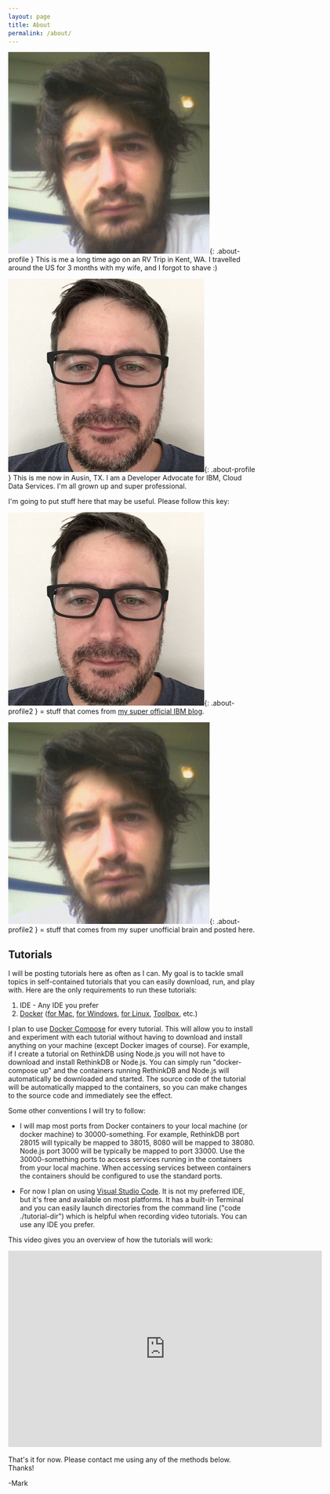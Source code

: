 ```yaml
---
layout: page
title: About
permalink: /about/
---
```


![Me, a long time ago](/img/profile0.jpg){: .about-profile } This is me a long time ago on an RV Trip in Kent, WA.
I travelled around the US for 3 months with my wife, and I forgot to shave :)

![Me, now](/img/profile1.jpg){: .about-profile } This is me now in Ausin, TX. I am a Developer Advocate for IBM, Cloud Data Services.
I'm all grown up and super professional.

I'm going to put stuff here that may be useful. Please follow this key:

![Me, now](/img/profile1.jpg){: .about-profile2 } = stuff that comes from [my super official IBM blog](https://developer.ibm.com/clouddataservices/author/markwats/). 

![Me, a long time ago](/img/profile0.jpg){: .about-profile2 } = stuff that comes from my super unofficial brain and posted here.

## Tutorials

I will be posting tutorials here as often as I can. My goal is to tackle small topics in self-contained tutorials
that you can easily download, run, and play with. Here are the only requirements to run these tutorials:

1. IDE - Any IDE you prefer
2. [Docker](https://www.docker.com/) ([for Mac](https://www.docker.com/products/docker#/mac), [for Windows](https://www.docker.com/products/docker#/windows), [for Linux](https://www.docker.com/products/docker#/linux), [Toolbox](https://www.docker.com/products/docker-toolbox), etc.)

I plan to use [Docker Compose](https://docs.docker.com/compose/) for every tutorial. This will allow you to install and experiment with each tutorial
without having to download and install anything on your machine (except Docker images of course). 
For example, if I create a tutorial on RethinkDB using Node.js you will not have to download and install RethinkDB or Node.js.
You can simply run "docker-compose up" and the containers running RethinkDB and Node.js will automatically be downloaded and started. 
The source code of the tutorial will be automatically mapped to the containers, so you can make changes to the source code and 
immediately see the effect. 

Some other conventions I will try to follow:

* I will map most ports from Docker containers to your local machine (or docker machine) to 30000-something.
For example, RethinkDB port 28015 will typically be mapped to 38015, 8080 will be mapped to 38080.
Node.js port 3000 will be typically be mapped to port 33000.
Use the 30000-something ports to access services running in the containers from your local machine.
When accessing services between containers the containers should be configured to use the standard ports.

* For now I plan on using [Visual Studio Code](https://code.visualstudio.com/download). It is not my preferred IDE,
but it's free and available on most platforms. It has a built-in Terminal and you can easily launch directories from the command line
("code ./tutorial-dir") which is helpful when recording video tutorials. You can use any IDE you prefer.

This video gives you an overview of how the tutorials will work:

<iframe width="640" height="400" src="https://www.youtube.com/embed/wHLhPTYDUYE" frameborder="0" allowfullscreen></iframe>

That's it for now. Please contact me using any of the methods below. Thanks!

-Mark


